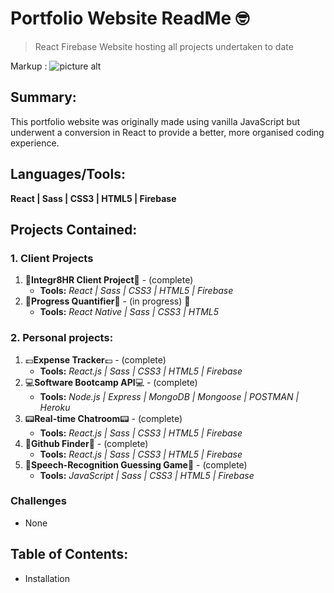 
# Portfolio Website ReadMe :nerd_face:
> React Firebase Website hosting all projects undertaken to date

Markup : ![picture alt](http://via.placeholder.com/200x150 "Title is optional")

## Summary:
This portfolio website was originally made using vanilla JavaScript but underwent a conversion in React to provide a better, more organised coding experience.

## Languages/Tools:
__React | Sass | CSS3 | HTML5 | Firebase__

## Projects Contained:
### 1. Client Projects
1. :office:__Integr8HR Client Project__:office: - (complete) 
   - __Tools:__ _React | Sass | CSS3 | HTML5 | Firebase_
2. :seedling:__Progress Quantifier__:seedling: - (in progress) :movie_camera:
   - __Tools:__ _React Native | Sass | CSS3 | HTML5_

### 2. Personal projects:
1. :pound:__Expense Tracker__:pound:  - (complete) 
   - __Tools:__ _React.js | Sass | CSS3 | HTML5 | Firebase_
2. :computer:__Software Bootcamp API__:computer: - (complete) 
   - __Tools:__ _Node.js | Express | MongoDB | Mongoose | POSTMAN | Heroku_
3. :pager:__Real-time Chatroom__:pager:  - (complete) 
   - __Tools:__ _React.js | Sass | CSS3 | HTML5 | Firebase_
4. :flashlight:__Github Finder__:flashlight:  - (complete) 
   - __Tools:__ _React.js | Sass | CSS3 | HTML5 | Firebase_
5. :loudspeaker:__Speech-Recognition Guessing Game__:loudspeaker:  - (complete) 
   - __Tools:__ _JavaScript | Sass | CSS3 | HTML5 | Firebase_

### Challenges
- None

## Table of Contents:
- Installation


